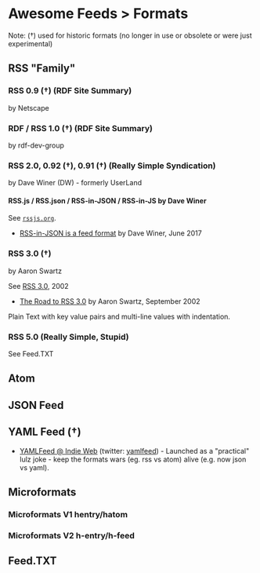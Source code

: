 
# Awesome Feeds > Formats


Note: (†) used for historic formats (no longer in use or obsolete or were just experimental)


## RSS "Family"


### RSS 0.9 (†)  (RDF Site Summary) 

by Netscape


### RDF / RSS 1.0 (†) (RDF Site Summary)

by rdf-dev-group 


### RSS 2.0, 0.92 (†), 0.91 (†)   (Really Simple Syndication)

by Dave Winer (DW) - formerly UserLand

#### RSS.js / RSS.json / RSS-in-JSON / RSS-in-JS by Dave Winer

See [`rssjs.org`](http://rssjs.org).

- [RSS-in-JSON is a feed format](https://github.com/scripting/Scripting-News/blob/master/rss-in-json/README.md) by Dave Winer, June 2017


### RSS 3.0 (†)

by Aaron Swartz

See [RSS 3.0](http://www.aaronsw.com/2002/rss30), 2002

- [The Road to RSS 3.0](http://www.aaronsw.com/weblog/000574) by Aaron Swartz, September 2002

Plain Text with key value pairs and multi-line values with indentation.



### RSS 5.0   (Really Simple, Stupid)

See Feed.TXT



## Atom



## JSON Feed



## YAML Feed (†)

- [YAMLFeed @ Indie Web](https://indieweb.org/YAMLFeed) (twitter: [yamlfeed](https://twitter.com/yamlfeed)) - Launched as a "practical" lulz joke - keep the formats wars (eg. rss vs atom) alive (e.g. now json vs yaml).


## Microformats

### Microformats V1  hentry/hatom

### Microformats V2  h-entry/h-feed



## Feed.TXT

